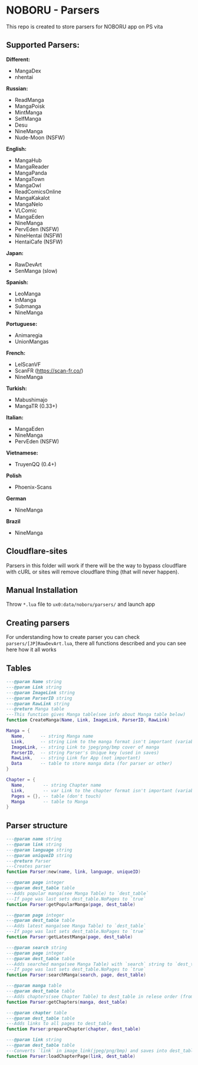 # NOBORU - Parsers
This repo is created to store parsers for NOBORU app on PS vita
## Supported Parsers:
**Different:**
* MangaDex
* nhentai

**Russian:**
* ReadManga
* MangaPoisk
* MintManga
* SelfManga
* Desu
* NineManga
* Nude-Moon (NSFW)

**English:**
* MangaHub
* MangaReader
* MangaPanda
* MangaTown
* MangaOwl
* ReadComicsOnline
* MangaKakalot
* MangaNelo
* VLComic
* MangaEden
* NineManga
* PervEden (NSFW)
* NineHentai (NSFW)
* HentaiCafe (NSFW)

**Japan:**
* RawDevArt
* SenManga (slow)

**Spanish:**
* LeoManga
* InManga
* Submanga
* NineManga

**Portuguese:**
* Animaregia
* UnionMangas

**French:**
* LelScanVF
* ScanFR (https://scan-fr.co/)
* NineManga

**Turkish:**
* Mabushimajo
* MangaTR (0.33+)

**Italian:**
* MangaEden
* NineManga
* PervEden (NSFW)

**Vietnamese:**
* TruyenQQ (0.4+)

**Polish**
* Phoenix-Scans

**German**
* NineManga

**Brazil**
* NineManga

## Cloudflare-sites
  Parsers in this folder will work if there will be the way to bypass cloudflare with cURL or sites will remove cloudflare thing (that will never happen).

## Manual Installation
  Throw `*.lua` file to `ux0:data/noboru/parsers/` and launch app

## Creating parsers
  For understanding how to create parser you can check `parsers/[JP]RawDevArt.lua`, there all functions described and you can see here how it all works

## Tables
  ```Lua
  ---@param Name string
  ---@param Link string
  ---@param ImageLink string
  ---@param ParserID string
  ---@param RawLink string
  ---@return Manga table
  ---This function gives Manga table(see info about Manga table below)
  function CreateManga(Name, Link, ImageLink, ParserID, RawLink)

  Manga = {
	Name,      -- string Manga name
	Link,      -- string Link to the manga format isn't important (variable for parser)
	ImageLink, -- string Link to jpeg/png/bmp cover of manga
	ParserID,  -- string Parser's Unique key (used in saves)
	RawLink,   -- string Link for App (not important)
	Data       -- table to store manga data (for parser or other) 
  }
  
  Chapter = {
	Name,       -- string Chapter name
	Link,       -- var Link to the chapter format isn't important (variable for parser)
	Pages = {}, -- table (don't touch)
	Manga       -- table to Manga
  }
  ```
## Parser structure
  ```Lua
  ---@param name string
  ---@param link string
  ---@param language string
  ---@param uniqueID string
  ---@return Parser
  ---Creates parser
  function Parser:new(name, link, language, uniqueID)
  
  ---@param page integer
  ---@param dest_table table
  ---Adds popular manga(see Manga Table) to `dest_table`
  ---If page was last sets dest_table.NoPages to `true`
  function Parser:getPopularManga(page, dest_table)
  
  ---@param page integer
  ---@param dest_table table
  ---Adds latest manga(see Manga Table) to `dest_table`
  ---If page was last sets dest_table.NoPages to `true`
  function Parser:getLatestManga(page, dest_table)
  
  ---@param search string
  ---@param page integer
  ---@param dest_table table
  ---Adds searched manga(see Manga Table) with `search` string to `dest_table`
  ---If page was last sets dest_table.NoPages to `true`
  function Parser:searchManga(search, page, dest_table)
  
  ---@param manga table
  ---@param dest_table table
  ---Adds chapters(see Chapter Table) to dest_table in relese order (from 1st chapter to nth)
  function Parser:getChapters(manga, dest_table)
  
  ---@param chapter table
  ---@param dest_table table
  ---Adds links to all pages to dest_table
  function Parser:prepareChapter(chapter, dest_table)
  
  ---@param link string
  ---@param dest_table table
  ---Converts `link` in image_link(jpeg/png/bmp) and saves into dest_table.Link
  function Parser:loadChapterPage(link, dest_table)
 
  ```
